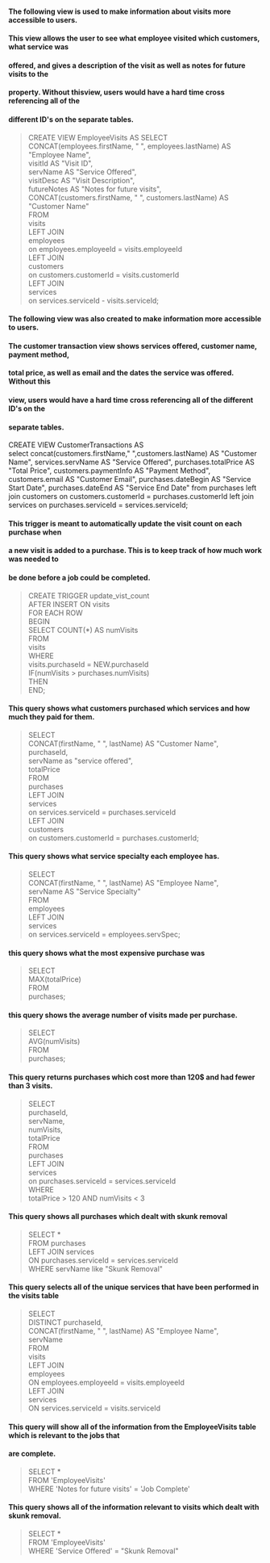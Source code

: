 

#### The following view is used to make information about visits more accessible to users.
#### This view allows the user to see what employee visited which customers, what service was
#### offered, and gives a description of the visit as well as notes for future visits to the
#### property. Without thisview, users would have a hard time cross referencing all of the 
#### different ID's on the separate tables.

>CREATE VIEW EmployeeVisits AS
>  SELECT  
>    CONCAT(employees.firstName, " ", employees.lastName) AS "Employee Name",  
>        visitId AS "Visit ID",  
>        servName AS "Service Offered",  
>        visitDesc AS "Visit Description",  
>        futureNotes AS "Notes for future visits",  
>        CONCAT(customers.firstName, " ", customers.lastName) AS "Customer Name"  
>  FROM  
>    visits  
>    LEFT JOIN  
>      employees  
>      on employees.employeeId = visits.employeeId  
>    LEFT JOIN   
>      customers  
>      on customers.customerId = visits.customerId  
>    LEFT JOIN  
>      services  
>      on services.serviceId - visits.serviceId;  

#### The following view was also created to make information more accessible to users.
#### The customer transaction view shows services offered, customer name, payment method,
#### total price, as well as email and the dates the service was offered. Without this
#### view, users would have a hard time cross referencing all of the different ID's on the
#### separate tables.

CREATE VIEW CustomerTransactions AS  
	select 
	concat(customers.firstName," ",customers.lastName) AS "Customer Name",
	services.servName AS "Service Offered",
	purchases.totalPrice AS "Total Price",
	customers.paymentInfo AS "Payment Method",
	customers.email AS "Customer Email",
	purchases.dateBegin AS "Service Start Date",
	purchases.dateEnd AS "Service End Date"
	from purchases
	left join customers 
		on customers.customerId = purchases.customerId 
	left join services
		on purchases.serviceId = services.serviceId;

#### This trigger is meant to automatically update the visit count on each purchase when
#### a new visit is added to a purchase. This is to keep track of how much work was needed to
#### be done before a job could be completed.

> CREATE TRIGGER update_vist_count  
>	    AFTER INSERT ON visits  
>    	FOR EACH ROW  
>        BEGIN  
>            SELECT COUNT(*) AS numVisits   
>                FROM  
>                   visits  
>                WHERE  
>                   visits.purchaseId = NEW.purchaseId  
>         	IF(numVisits > purchases.numVisits)  
>            THEN  
>    	 END;  



#### This query shows what customers purchased which services and how much they paid for them.

>   SELECT  
>	CONCAT(firstName, " ", lastName) AS "Customer Name",  
>    purchaseId,  
>    servName as "service offered",  
>    totalPrice  
>    FROM  
>    	purchases  
>    LEFT JOIN  
>    	services  
>        on services.serviceId = purchases.serviceId  
>    LEFT JOIN  
>    	customers  
>        on customers.customerId = purchases.customerId;	  


#### This query shows what service specialty each employee has.

> SELECT  
>	CONCAT(firstName, " ", lastName) AS "Employee Name",  
>    servName AS "Service Specialty"  
>    FROM  
>    	employees  
>    LEFT JOIN  
>    	services  
>        on services.serviceId = employees.servSpec;  


#### this query shows what the most expensive purchase was

> SELECT  
>	MAX(totalPrice)  
>    FROM  
>    	purchases;  

#### this query shows the average number of visits made per purchase.

> SELECT  
>	AVG(numVisits)  
>   FROM  
>	purchases;  

#### This query returns purchases which cost more than 120$ and had fewer than 3 visits.

>SELECT  
>	purchaseId,  
>    servName,  
>    numVisits,  
>    totalPrice  
>FROM  
>	purchases  
>LEFT JOIN  
>	services  
>   on purchases.serviceId = services.serviceId  
>WHERE  
>	totalPrice > 120 AND numVisits < 3  

#### This query shows all purchases which dealt with skunk removal

>SELECT *  
>FROM purchases  
>LEFT JOIN services  
>ON purchases.serviceId = services.serviceId  
>WHERE servName like "Skunk Removal"  


#### This query selects all of the unique services that have been performed in the visits table
>SELECT  
>	DISTINCT purchaseId,  
>   CONCAT(firstName, " ", lastName) AS "Employee Name",  
>    servName  
>FROM  
>	visits  
>LEFT JOIN  
>	employees  
>    ON employees.employeeId = visits.employeeId  
>LEFT JOIN  
>	services  
>    ON services.serviceId = visits.serviceId  



#### This query will show all of the information from the EmployeeVisits table which is relevant to the jobs that
#### are complete.

>SELECT *  
>FROM 'EmployeeVisits'  
>WHERE 'Notes for future visits' = 'Job Complete'  


#### This query shows all of the information relevant to visits which dealt with skunk removal.

>SELECT *  
>FROM 'EmployeeVisits'  
>WHERE 'Service Offered' = "Skunk Removal"  
 

	
